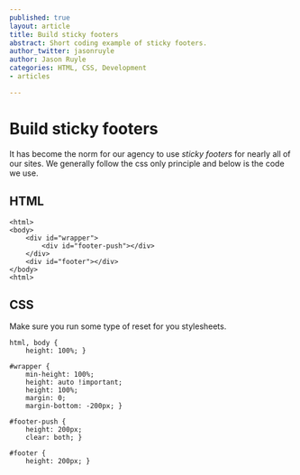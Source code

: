```yaml
---
published: true
layout: article
title: Build sticky footers
abstract: Short coding example of sticky footers.
author_twitter: jasonruyle
author: Jason Ruyle
categories: HTML, CSS, Development
- articles

---
```


# Build sticky footers

It has become the norm for our agency to use _sticky_ _footers_ for nearly all of our sites.  We generally follow the css only principle and below is the code we use.

## HTML

	<html>
	<body>
		<div id="wrapper">
			<div id="footer-push"></div>
		</div>
		<div id="footer"></div>
	</body>
	<html>

## CSS

Make sure you run some type of reset for you stylesheets.

	html, body {
    	height: 100%; }

	#wrapper {
		min-height: 100%;
		height: auto !important;
		height: 100%;
		margin: 0;
		margin-bottom: -200px; }

	#footer-push {
		height: 200px;
		clear: both; }

	#footer {
		height: 200px; }
